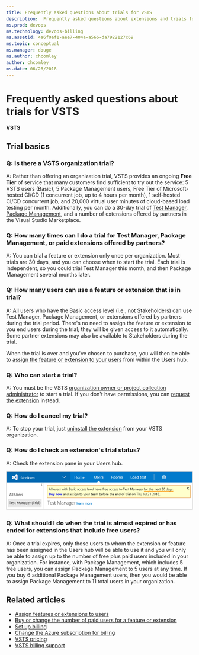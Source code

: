 ```yaml
---
title: Frequently asked questions about trials for VSTS
description:  Frequently asked questions about extensions and trials for Visual Studio Team Services (VSTS), including number of allowed users , get status, how to cancel 
ms.prod: devops
ms.technology: devops-billing
ms.assetid: 4a6f0af1-aee7-404a-a566-da7922127c69
ms.topic: conceptual
ms.manager: douge
ms.author: chcomley
author: chcomley
ms.date: 06/26/2018
---
```

[//]: # (monikerRange: 'vsts')

# Frequently asked questions about trials for VSTS

**VSTS**

<a name="account-trial"></a>

## Trial basics

### Q: Is there a VSTS organization trial?

A: Rather than offering an organization trial, VSTS provides an ongoing **Free Tier** of service that many customers find sufficient to try out the service: 5 VSTS users (Basic), 
5 Package Management users, Free Tier of Microsoft-hosted CI/CD (1 concurrent job, up to 4 hours per month), 1 self-hosted CI/CD concurrent job, 
and 20,000 virtual user minutes of cloud-based load testing per month. Additionally, you can do a 30-day trial of [Test Manager](https://marketplace.visualstudio.com/items/ms.vss-testmanager-web), 
[Package Management](https://marketplace.visualstudio.com/items?itemName=ms.feed), and a number of extensions offered by 
partners in the Visual Studio Marketplace.

### Q: How many times can I do a trial for Test Manager, Package Management, or paid extensions offered by partners?

A:  You can trial a feature or extension only once per organization. Most trials are 30 days, and you can choose when to start the trial. Each trial is 
independent, so you could trial Test Manager this month, and then Package Management several months later.

### Q: How many users can use a feature or extension that is in trial?

A:  All users who have the Basic access level (i.e., not Stakeholders) can use Test Manager, Package Management, or extensions offered by partners 
during the trial period. There's no need to assign the feature or extension to you end users during the trial; they will be given access to it 
automatically. Some partner extensions may also be available to Stakeholders during the trial.

When the trial is over and you've chosen to purchase, you will then be able to 
[assign the feature or extension to your users](../marketplace/assign-paid-extensions.md) from within the Users hub. 

### Q: Who can start a trial?

A: You must be the VSTS [organization owner or project collection administrator](vsts-billing-faq.md#find-owner)
to start a trial. If you don't have permissions, you can [request the extension](../marketplace/request-vsts-extension.md) instead.

### Q: How do I cancel my trial?

A: To stop your trial, just [uninstall the extension](../marketplace/uninstall-disable-vsts-extensions.md) from your VSTS organization.

<a name="check-trial"></a>

### Q: How do I check an extension's trial status?

A: Check the extension pane in your Users hub.

![Check extension trial](_img/try-additional-features/check-extension-trial-updated-ui.png)

### Q:	What should I do when the trial is almost expired or has ended for extensions that include free users?

A:	Once a trial expires, only those users to whom the extension or feature has been assigned in the Users hub will be able to use it and you will
only be able to assign up to the number of free plus paid users included in your organization. For instance, with Package Management, which includes 5 
free users, you can assign Package Management to 5 users at any time. If you buy 6 additional Package Management users, then you would be able to 
assign Package Management to 11 total users in your organization.

## Related articles

- [Assign features or extensions to users](../marketplace/assign-paid-extensions.md)
- [Buy or change the number of paid users for a feature or extension](../billing/change-number-paid-extension-users.md)
- [Set up billing](set-up-billing-for-your-organization-vs.md)
- [Change the Azure subscription for billing](change-azure-subscription.md)
- [VSTS pricing](https://azure.microsoft.com/pricing/details/visual-studio-team-services/)
- [VSTS billing support](https://visualstudio.microsoft.com/team-services/support/)
